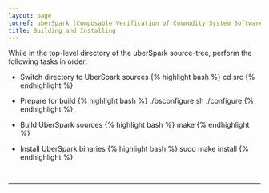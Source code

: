 ```yaml
---
layout: page
tocref: uberSpark (Composable Verification of Commodity System Software) Documentation
title: Building and Installing
---
```


While in the top-level directory of the uberSpark source-tree, perform the
following tasks in order:

* Switch directory to UberSpark sources
{% highlight bash %}
cd src
{% endhighlight %}

* Prepare for build
{% highlight bash %}
./bsconfigure.sh
./configure
{% endhighlight %}

* Build UberSpark sources
{% highlight bash %}
make
{% endhighlight %}

* Install UberSpark binaries
{% highlight bash %}
sudo make install
{% endhighlight %}


<br>
<hr>

